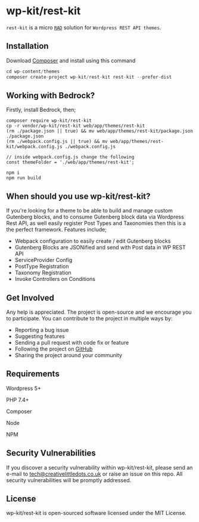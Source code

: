 # wp-kit/rest-kit

```rest-kit``` is a micro [```RAD```](https://en.wikipedia.org/wiki/Rapid_application_development) solution for ```Wordpress REST API themes```.

## Installation

Download [Composer](https://getcomposer.org/download/) and install using this command

 ```php
cd wp-content/themes
composer create-project wp-kit/rest-kit rest-kit --prefer-dist
 ```
 
## Working with Bedrock?

Firstly, install Bedrock, then;

```
composer require wp-kit/rest-kit
cp -r vendor/wp-kit/rest-kit web/app/themes/rest-kit
(rm ./package.json || true) && mv web/app/themes/rest-kit/package.json ./package.json
(rm ./webpack.config.js || true) && mv web/app/themes/rest-kit/webpack.config.js ./webpack.config.js

// inside webpack.config.js change the following
const themeFolder = './web/app/themes/rest-kit';

npm i
npm run build
```

## When should you use wp-kit/rest-kit?

If you're looking for a theme to be able to build and manage custom Gutenberg blocks, and to consume Gutenberg block data via Wordpress Rest API, as well easily register Post Types and Taxonomies then this is a the perfect framework. Features include;

* Webpack configuration to easily create / edit Gutenberg blocks
* Gutenberg Blocks are JSONified and send with Post data in WP REST API
* ServiceProvider Config
* PostType Registration
* Taxonomy Registration
* Invoke Controllers on Conditions

## Get Involved

Any help is appreciated. The project is open-source and we encourage you to participate. You can contribute to the project in multiple ways by:

- Reporting a bug issue
- Suggesting features
- Sending a pull request with code fix or feature
- Following the project on [GitHub](https://github.com/wp-kit)
- Sharing the project around your community

## Requirements

Wordpress 5+

PHP 7.4+

Composer

Node

NPM

## Security Vulnerabilities

If you discover a security vulnerability within wp-kit/rest-kit, please send an e-mail to tech@creativelittledots.co.uk or raise an issue on this repo. All security vulnerabilities will be promptly addressed.

## License

wp-kit/rest-kit is open-sourced software licensed under the MIT License.
